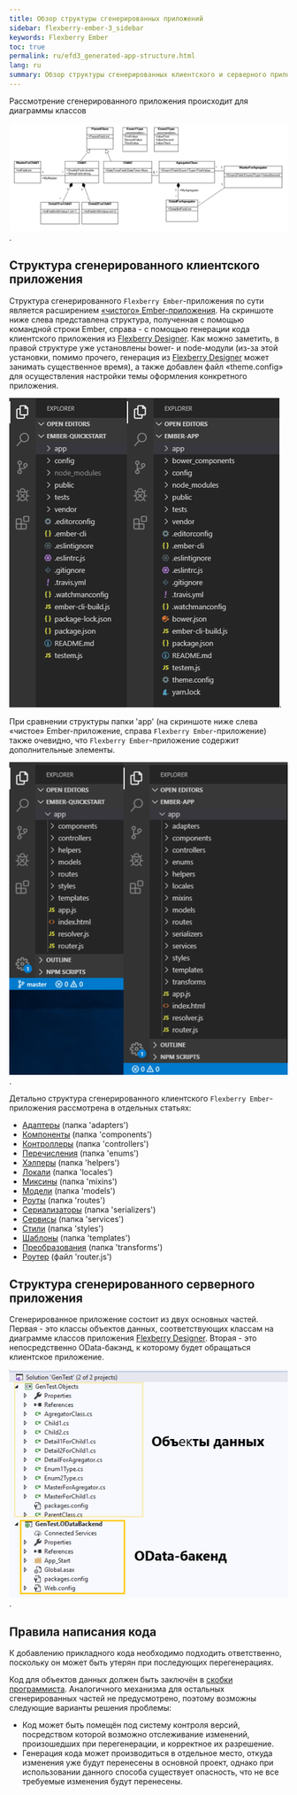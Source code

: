 ```yaml
---
title: Обзор структуры сгенерированных приложений
sidebar: flexberry-ember-3_sidebar
keywords: Flexberry Ember
toc: true
permalink: ru/efd3_generated-app-structure.html
lang: ru
summary: Обзор структуры сгенерированных клиентского и серверного приложений, основные рекомендации по написанию кода с возможностью перегенерации
---
```


Рассмотрение сгенерированного приложения происходит для диаграммы классов 

![Диаграмма классов для рассмотрения сгенерированного `Flexberry Ember`-приложения](/images/pages/products/flexberry-ember/ember-flexberry/generation/generation-class-diagram.png).

## Структура сгенерированного клиентского приложения

Структура сгенерированного `Flexberry Ember`-приложения по сути является расширением [«чистого» Ember-приложения](https://guides.emberjs.com/v3.0.0/getting-started/core-concepts/). На скриншоте ниже слева представлена структура, полученная с помощью командной строки Ember, справа - с помощью генерации кода клиентского приложения из [Flexberry Designer](https://flexberry.github.io/ru/fd_flexberry-designer.html). Как можно заметить, в правой структуре уже установлены bower- и node-модули (из-за этой установки, помимо прочего, генерация из [Flexberry Designer](https://flexberry.github.io/ru/fd_flexberry-designer.html) может занимать существенное время), а также добавлен файл «theme.config» для осуществления настройки темы оформления конкретного приложения.

![Сравнение структуры «чистого» Ember-приложения и `Flexberry Ember`-приложения](/images/pages/products/flexberry-ember/ember-flexberry/generation/generated-ember-app-compare.png).

При сравнении структуры папки 'app' (на скриншоте ниже слева «чистое» Ember-приложение, справа `Flexberry Ember`-приложение) также очевидно, что `Flexberry Ember`-приложение содержит дополнительные элементы.

![Cравнение структуры папки APP «чистого» Ember-приложения и `Flexberry Ember`-приложения](/images/pages/products/flexberry-ember/ember-flexberry/generation/generated-ember-app-compare-detailed.png).

Детально структура сгенерированного клиентского `Flexberry Ember`-приложения рассмотрена в отдельных статьях:

* [Адаптеры](efd3_adapter.html) (папка 'adapters')
* [Компоненты](efd3_component.html) (папка 'components')
* [Контроллеры](efd3_controller.html) (папка 'controllers')
* [Перечисления](efd3_enum.html) (папка 'enums')
* [Хэлперы](efd3_helper.html) (папка 'helpers')
* [Локали](efd3_locale.html) (папка 'locales')
* [Миксины](efd3_mixin.html) (папка 'mixins')
* [Модели](efd3_model.html) (папка 'models')
* [Роуты](efd3_route.html) (папка 'routes')
* [Сериализаторы](efd3_serializer.html) (папка 'serializers')
* [Сервисы](efd3_service.html) (папка 'services')
* [Стили](efd3_style.html) (папка 'styles')
* [Шаблоны](efd3_template.html) (папка 'templates')
* [Преобразования](efd3_transform.html) (папка 'transforms')
* [Роутер](efd3_router.html) (файл 'router.js')

## Структура сгенерированного серверного приложения

Сгенерированное приложение состоит из двух основных частей. Первая - это классы объектов данных, соответствующих классам на диаграмме классов приложения [Flexberry Designer](https://flexberry.github.io/ru/fd_flexberry-designer.html). Вторая - это непосредственно OData-бакэнд, к которому будет обращаться клиентское приложение.

![Структура сгенерированного серверного приложения](/images/pages/products/flexberry-ember/ember-flexberry/generation/generated-backend-app.png).

## Правила написания кода
К добавлению прикладного кода необходимо подходить ответственно, поскольку он может быть утерян при последующих перегенерациях.

Код для объектов данных должен быть заключён в [скобки программиста](https://flexberry.github.io/ru/fo_programmer-brackets.html). Аналогичного механизма для остальных сгенерированных частей не предусмотрено, поэтому возможны следующие варианты решения проблемы:

* Код может быть помещён под систему контроля версий, посредством которой возможно отслеживание изменений, произошедших при перегенерации, и корректное их разрешение.
* Генерация кода может производиться в отдельное место, откуда изменения уже будут перенесены в основной проект, однако при использовании данного способа существует опасность, что не все требуемые изменения будут перенесены.